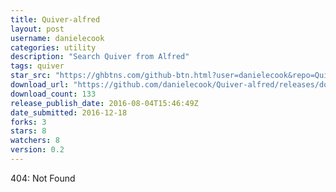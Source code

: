 ```yaml
---
title: Quiver-alfred
layout: post
username: danielecook
categories: utility
description: "Search Quiver from Alfred"
tags: quiver
star_src: "https://ghbtns.com/github-btn.html?user=danielecook&repo=Quiver-alfred&type=star&count=true"
download_url: "https://github.com/danielecook/Quiver-alfred/releases/download/0.2/Quiver.Search.alfredworkflow"
download_count: 133
release_publish_date: 2016-08-04T15:46:49Z
date_submitted: 2016-12-18
forks: 3
stars: 8
watchers: 8
version: 0.2
---
```

404: Not Found
